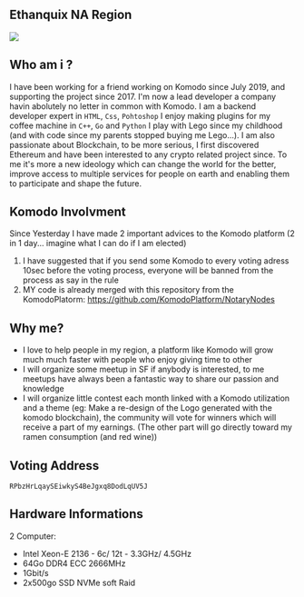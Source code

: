 ## Ethanquix NA Region

![](https://i.imgur.com/M9YQQWD.jpg)

## Who am i ?

I have been working for a friend working on Komodo since July 2019, and supporting the project since 2017.
I'm now a lead developer a company havin abolutely no letter in common with Komodo. 
I am a backend developer expert in `HTML`, `Css`, `Pohtoshop`
I enjoy making plugins for my coffee machine in `C++`, `Go` and `Python`
I play with Lego since my childhood (and with code since my parents stopped buying me Lego...).
I am also passionate about Blockchain, to be more serious, I first discovered Ethereum and have been interested to any crypto related project since.
  To me it's more a new ideology which can change the world for the better, improve access to multiple services for people on earth and enabling them to participate and shape the future.

## Komodo Involvment

Since Yesterday I have made 2 important advices to the Komodo platform (2 in 1 day... imagine what I can do if I am elected)
1. I have suggested that if you send some Komodo to every voting adress 10sec before the voting process, everyone will be banned from the process as say in the rule
2. MY code is already merged with this repository from the KomodoPlatorm: https://github.com/KomodoPlatform/NotaryNodes

## Why me?
- I love to help people in my region, a platform like Komodo will grow much much faster with people who enjoy giving time to other
- I will organize some meetup in SF if anybody is interested, to me meetups have always been a fantastic way to share our passion and knowledge
- I will organize little contest each month linked with a Komodo utilization and a theme (eg: Make a re-design of the Logo generated with the komodo blockchain), the community will vote for winners which will receive a part of my earnings. (The other part will go directly toward my ramen consumption (and red wine))

## Voting Address

`RPbzHrLqaySEiwkyS4BeJgxq8DodLqUV5J`

## Hardware Informations

2 Computer:

- Intel Xeon-E 2136 - 6c/ 12t - 3.3GHz/ 4.5GHz
- 64Go DDR4 ECC 2666MHz
- 1Gbit/s
- 2x500go SSD NVMe soft Raid
